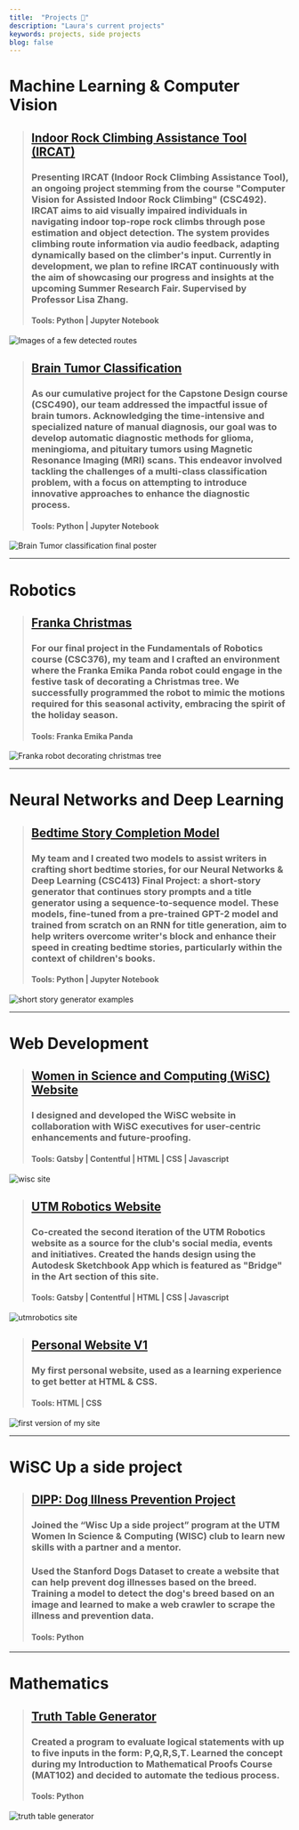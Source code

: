 ```yaml
---
title:  "Projects 🚀"
description: "Laura's current projects"
keywords: projects, side projects
blog: false
---
```


# Machine Learning & Computer Vision
> ## [Indoor Rock Climbing Assistance Tool (IRCAT)](https://github.com/Laura05010/Computer-Science-Expository-Work)
> ### Presenting IRCAT (Indoor Rock Climbing Assistance Tool), an ongoing project stemming from the course "Computer Vision for Assisted Indoor Rock Climbing" (CSC492). IRCAT aims to aid visually impaired individuals in navigating indoor top-rope rock climbs through pose estimation and object detection. The system provides climbing route information via audio feedback, adapting dynamically based on the climber's input. Currently in development, we plan to refine IRCAT continuously with the aim of showcasing our progress and insights at the upcoming Summer Research Fair. Supervised by Professor Lisa Zhang.
> #### **Tools:** Python | Jupyter Notebook
![Images of a few detected routes](imgs/ircat.png)


> ## [Brain Tumor Classification](https://github.com/kworathur/CV-Capstone)
> ### As our cumulative project for the Capstone Design course (CSC490), our team addressed the impactful issue of brain tumors. Acknowledging the time-intensive and specialized nature of manual diagnosis, our goal was to develop automatic diagnostic methods for glioma, meningioma, and pituitary tumors using Magnetic Resonance Imaging (MRI) scans. This endeavor involved tackling the challenges of a multi-class classification problem, with a focus on attempting to introduce innovative approaches to enhance the diagnostic process.
> #### **Tools:** Python | Jupyter Notebook
![Brain Tumor classification final poster](imgs/final_poster.png)

---


# Robotics
> ## [Franka Christmas](https://www.linkedin.com/posts/laurammadrid_frankachristmasmp4-activity-7012888391176380416-j5iv?utm_source=share&utm_medium=member_desktop)
> ### For our final project in the Fundamentals of Robotics course (CSC376), my team and I crafted an environment where the Franka Emika Panda robot could engage in the festive task of decorating a Christmas tree. We successfully programmed the robot to mimic the motions required for this seasonal activity, embracing the spirit of the holiday season.
> #### **Tools:** Franka Emika Panda
![Franka robot decorating christmas tree](imgs/franka_christmas.png)

---


# Neural Networks and Deep Learning
> ## [Bedtime Story Completion Model](https://github.com/MichaelGitHubHype/413-final-project)
> ### My team and I created two models to assist writers in crafting short bedtime stories, for our Neural Networks & Deep Learning (CSC413) Final Project: a short-story generator that continues story prompts and a title generator using a sequence-to-sequence model. These models, fine-tuned from a pre-trained GPT-2 model and trained from scratch on an RNN for title generation, aim to help writers overcome writer's block and enhance their speed in creating bedtime stories, particularly within the context of children's books.
> #### **Tools:** Python | Jupyter Notebook
![short story generator examples](imgs/short_story_gen.png)

---


# Web Development
> ## [Women in Science and Computing (WiSC)  Website](https://utmrobotics.com/)
> ### I designed and developed the WiSC website in collaboration with WiSC executives for user-centric enhancements and future-proofing.
> #### **Tools:** Gatsby | Contentful | HTML | CSS | Javascript
![wisc site](imgs/wisc.png)

> ## [UTM Robotics Website](https://utmrobotics.com/)
> ### Co-created the second iteration of the UTM Robotics website as a source for the club's social media, events and initiatives. Created the hands design using the Autodesk Sketchbook App which is featured as "Bridge" in the Art section of this site.
> #### **Tools:** Gatsby | Contentful | HTML | CSS | Javascript
![utmrobotics site](imgs/utmrobotics.png)

> ## [Personal Website V1](https://github.com/Laura05010/my_website_V1)
> ### My first personal website, used as a learning experience to get better at HTML & CSS.
> #### **Tools:** HTML | CSS
![first version of my site](imgs/website_v1.png)

---


# WiSC Up a side project
> ## [DIPP: Dog Illness Prevention Project](https://github.com/Laura05010/SideProject2020)
> ### Joined the “Wisc Up a side project” program at the UTM Women In Science & Computing (WISC) club to learn new skills with a partner and a mentor.
> ### Used the Stanford Dogs Dataset to create a website that can help prevent dog illnesses based on the breed. Training a model to detect the dog's breed based on an image and learned to make a web crawler to scrape the illness and prevention data.
> #### **Tools:** Python

---


# Mathematics
> ## [Truth Table Generator](https://github.com/Laura05010/python-truthTables)
> ### Created a program to evaluate logical statements with up to five inputs in the form: P,Q,R,S,T. Learned the concept during my Introduction to Mathematical Proofs Course (MAT102) and decided to automate the tedious process.
> #### **Tools:** Python
![truth table generator](imgs/truth_tables.png)
